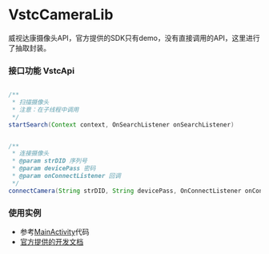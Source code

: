 # VstcCameraLib
威视达康摄像头API，官方提供的SDK只有demo，没有直接调用的API，这里进行了抽取封装。

### 接口功能 VstcApi
```java

/**
 * 扫描摄像头
 * 注意：在子线程中调用
 */
startSearch(Context context, OnSearchListener onSearchListener)


/**
 * 连接摄像头
 * @param strDID 序列号
 * @param devicePass 密码
 * @param onConnectListener 回调
 */
connectCamera(String strDID, String devicePass, OnConnectListener onConnectListener)

```

### 使用实例
- 参考[MainActivity](./app/src/main/java/xwh/demo/ipcamera/MainActivity.java)代码
- [官方提供的开发文档](http://www.vstarcam.cn/channel-67.html?tdsourcetag=s_pcqq_aiomsg)
